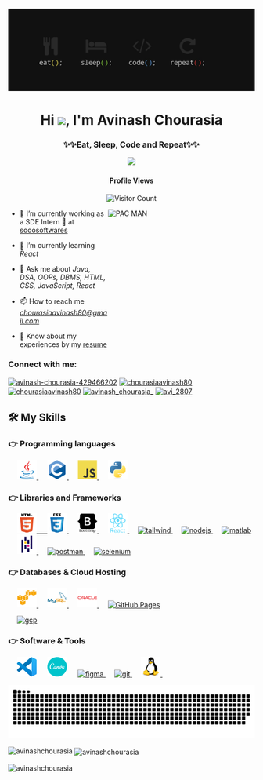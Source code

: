 ![logo](https://github.com/AvinashChourasia/AvinashChourasia/blob/main/Wallpaper.jpg)

###  <h1 align="center">Hi <img src="https://raw.githubusercontent.com/MartinHeinz/MartinHeinz/master/wave.gif" width="30px">, I'm Avinash Chourasia </h1>
<h3 align="center">✨✨Eat, Sleep, Code and Repeat✨✨</h3>

<p align="center">
  <a href="https://github.com/DenverCoder1/readme-typing-svg"><img src="https://readme-typing-svg.herokuapp.com?font=Time+New+Roman&color=%23C8BE25&size=25&center=true&vCenter=true&width=600&height=100&lines=DSA+Guy+And+Competitive+Programmer;Frontend+Developer;"></a>
</p>

<p align="center">
<h4 align="center" width="100%">Profile Views</h4>
<p align="center">
<img src="https://profile-counter.glitch.me/{AvinashChourasia}/count.svg" alt="Visitor Count" />
</p>
</p>
<img align="right" alt="PAC MAN" width="300" height="300" src="https://andrewmayneblog.files.wordpress.com/2023/03/maze_solution_pacman_pellets.gif?w=740&zoom=2">


- 🔭 I’m currently working as a SDE Intern 👯 at [sooosoftwares](https://www.sooosoftwares.com/) 

- 🌱 I’m currently learning *React*

- 💬 Ask me about *Java, DSA, OOPs, DBMS, HTML, CSS, JavaScript, React*

- 📫 How to reach me *chourasiaavinash80@gmail.com*

- 📄 Know about my experiences by my [resume](https://drive.google.com/file/d/1ufgzTlFnHYKy_u--dcOgZ--iPhMD1ZY3/view?usp=sharing)


<h3 align="left">Connect with me:</h3>
<p align="left">
<a href="https://linkedin.com/in/avinash-chourasia-429466202" target="blank"><img align="center" src="https://raw.githubusercontent.com/rahuldkjain/github-profile-readme-generator/master/src/images/icons/Social/linked-in-alt.svg" alt="avinash-chourasia-429466202" height="30" width="40" /></a>
<a href="https://www.leetcode.com/chourasiaavinash80" target="blank"><img align="center" src="https://raw.githubusercontent.com/rahuldkjain/github-profile-readme-generator/master/src/images/icons/Social/leet-code.svg" alt="chourasiaavinash80" height="30" width="40" /></a>
<a href="https://auth.geeksforgeeks.org/user/chourasiaavinash80" target="blank"><img align="center" src="https://raw.githubusercontent.com/rahuldkjain/github-profile-readme-generator/master/src/images/icons/Social/geeks-for-geeks.svg" alt="chourasiaavinash80" height="30" width="40" /></a>
<a href="https://instagram.com/avinash_chourasia_" target="blank"><img align="center" src="https://raw.githubusercontent.com/rahuldkjain/github-profile-readme-generator/master/src/images/icons/Social/instagram.svg" alt="avinash_chourasia_" height="30" width="40" /></a>
<a href="https://www.codechef.com/users/avi_2807" target="blank"><img align="center" src="https://cdn.jsdelivr.net/npm/simple-icons@3.1.0/icons/codechef.svg" alt="avi_2807" height="30" width="40" /></a>
</p>


## 🛠️ My Skills

### 👉 Programming languages
<p align="left"> 
&emsp;
</a> <a href="https://www.java.com" target="_blank" rel="noreferrer"> <img src="https://raw.githubusercontent.com/devicons/devicon/master/icons/java/java-original.svg" alt="java" width="40" height="40"/> </a> 
&emsp;
<a href="https://www.cprogramming.com/" target="_blank" rel="noreferrer"> <img src="https://raw.githubusercontent.com/devicons/devicon/master/icons/c/c-original.svg" alt="c" width="40" height="40"/> </a> 
&emsp;
<a href="https://developer.mozilla.org/en-US/docs/Web/JavaScript" target="_blank" rel="noreferrer"> <img src="https://raw.githubusercontent.com/devicons/devicon/master/icons/javascript/javascript-original.svg" alt="javascript" width="40" height="40"/> </a>
&emsp;
<a href="https://www.python.org" target="_blank" rel="noreferrer"> <img src="https://raw.githubusercontent.com/devicons/devicon/master/icons/python/python-original.svg" alt="python" width="40" height="40"/> </a>
</p>


### 👉 Libraries and Frameworks

<p align="left"> 
&emsp;
<a href="https://www.w3.org/html/" target="_blank" rel="noreferrer"> <img src="https://raw.githubusercontent.com/devicons/devicon/master/icons/html5/html5-original-wordmark.svg" alt="html5" width="40" height="40"/> 
&emsp;
<a href="https://www.w3schools.com/css/" target="_blank" rel="noreferrer"> <img src="https://raw.githubusercontent.com/devicons/devicon/master/icons/css3/css3-original-wordmark.svg" alt="css3" width="40" height="40"/> </a> 
   &emsp; 
   <a href="https://getbootstrap.com" target="_blank" rel="noreferrer"> <img src="https://raw.githubusercontent.com/devicons/devicon/master/icons/bootstrap/bootstrap-plain-wordmark.svg" alt="bootstrap" width="40" height="40"/> </a> 
   &emsp; 
  <a href="https://reactjs.org/" target="_blank" rel="noreferrer"> <img src="https://raw.githubusercontent.com/devicons/devicon/master/icons/react/react-original-wordmark.svg" alt="react" width="40" height="40"/> </a> 
   &emsp; 
  <a href="https://tailwindcss.com/" target="_blank" rel="noreferrer"> <img src="https://www.vectorlogo.zone/logos/tailwindcss/tailwindcss-icon.svg" alt="tailwind" width="40" height="40"/> </a> 
   &emsp; 
  <a href="https://nodejs.org" target="_blank" rel="noreferrer"> <img src="https://github.com/rahuldkjain/github-profile-readme-generator/blob/master/src/images/icons/BackendDevelopment/nodejs.svg" alt="nodejs" width="40" height="40"/> </a> 
&emsp;
 <a href="https://www.mathworks.com/" target="_blank" rel="noreferrer"> <img src="https://upload.wikimedia.org/wikipedia/commons/2/21/Matlab_Logo.png" alt="matlab" width="40" height="40"/> </a> 
&emsp;
<a href="https://pandas.pydata.org/" target="_blank" rel="noreferrer"> <img src="https://raw.githubusercontent.com/devicons/devicon/2ae2a900d2f041da66e950e4d48052658d850630/icons/pandas/pandas-original.svg" alt="pandas" width="40" height="40"/> </a>
&emsp;
 <a href="https://postman.com" target="_blank" rel="noreferrer"> <img src="https://www.vectorlogo.zone/logos/getpostman/getpostman-icon.svg" alt="postman" width="40" height="40"/> </a>
&emsp;
<!-- <a href="https://scikit-learn.org/" target="_blank" rel="noreferrer"> <img src="https://upload.wikimedia.org/wikipedia/commons/0/05/Scikit_learn_logo_small.svg" alt="scikit_learn" width="40" height="40"/> </a>
&emsp;
 <a href="https://seaborn.pydata.org/" target="_blank" rel="noreferrer"> <img src="https://seaborn.pydata.org/_images/logo-mark-lightbg.svg" alt="seaborn" width="40" height="40"/> </a> 
&emsp; -->
<a href="https://www.selenium.dev" target="_blank" rel="noreferrer"> <img src="https://raw.githubusercontent.com/detain/svg-logos/780f25886640cef088af994181646db2f6b1a3f8/svg/selenium-logo.svg" alt="selenium" width="40" height="40"/> </a> 
 </p>


### 👉 Databases & Cloud Hosting
  
<p align="left">
  &emsp;
  <a href="https://aws.amazon.com" target="_blank" rel="noreferrer"> <img src="https://github.com/devicons/devicon/blob/master/icons/amazonwebservices/amazonwebservices-original.svg" alt="aws" width="40" height="40"/> </a> 
  &emsp;
  <a href="https://www.mysql.com/" target="_blank" rel="noreferrer"> <img src="https://raw.githubusercontent.com/devicons/devicon/master/icons/mysql/mysql-original-wordmark.svg" alt="mysql" width="40" height="40"/> </a> 
  &emsp;
  <a href="https://www.oracle.com/" target="_blank" rel="noreferrer"> <img src="https://raw.githubusercontent.com/devicons/devicon/master/icons/oracle/oracle-original.svg" alt="oracle" width="40" height="40"/> </a> 
  &emsp;
  <a href="https://www.github.com"><img alt="GitHub Pages" width="40" height="40" src="https://github.com/rahuldkjain/github-profile-readme-generator/blob/master/src/images/icons/Social/github.svg"></a>
 </p>
&emsp;
<a href="https://cloud.google.com" target="_blank" rel="noreferrer"> <img src="https://www.vectorlogo.zone/logos/google_cloud/google_cloud-icon.svg" alt="gcp" width="40" height="40"/> </a> 


 ### 👉 Software & Tools
 
<p>
   &emsp;
   <a href="#" ><img alt="Visual Studio Code" src="https://github.com/devicons/devicon/blob/master/icons/vscode/vscode-original.svg" width="40" height="40"></a>
   &emsp;
   <a href="https://www.canva.com/"><img alt="Canva" src="https://github.com/devicons/devicon/blob/master/icons/canva/canva-original.svg" width="40" height="40"></a>
   &emsp;
<a href="https://www.figma.com/" target="_blank" rel="noreferrer"> <img src="https://www.vectorlogo.zone/logos/figma/figma-icon.svg" alt="figma" width="40" height="40"/> </a> 
&emsp;
  <a href="https://git-scm.com/" target="_blank" rel="noreferrer"> <img src="https://www.vectorlogo.zone/logos/git-scm/git-scm-icon.svg" alt="git" width="40" height="40"/> </a> 
   &emsp;
  <a href="https://www.linux.org/" target="_blank" rel="noreferrer"> <img src="https://raw.githubusercontent.com/devicons/devicon/master/icons/linux/linux-original.svg" alt="linux" width="40" height="40"/> </a> 
   &emsp;
  </p>
  <div align="center">
  <a href="https://1999azzar.github.io/1999AZZAR/">
  <img  src="https://github.com/1999AZZAR/1999AZZAR/blob/main/resources/img/grid-snake.svg"
       alt="snake" /></a>
</div>
<div>

  
<p><img align="left" src="https://github-readme-stats.vercel.app/api/top-langs?username=avinashchourasia&show_icons=true&locale=en&layout=compact" alt="avinashchourasia" /></p>

<p>&nbsp;<img align="center" src="https://github-readme-stats.vercel.app/api?username=avinashchourasia&show_icons=true&locale=en" alt="avinashchourasia" /></p>

<p><img align="center" src="https://github-readme-streak-stats.herokuapp.com/?user=avinashchourasia&" alt="avinashchourasia" /></p>
